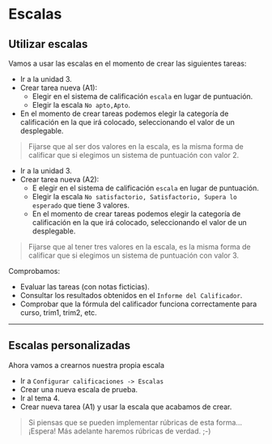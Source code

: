 
# Escalas

## Utilizar escalas

Vamos a usar las escalas en el momento de crear las siguientes tareas:
* Ir a la unidad 3.
* Crear tarea nueva (A1):
    * Elegir en el sistema de calificación `escala` en lugar de puntuación.
    * Elegir la escala `No apto,Apto`.
* En el momento de crear tareas podemos elegir la categoría de calificación en la que irá colocado, seleccionando el valor de un desplegable.

> Fijarse que al ser dos valores en la escala, es la misma forma de calificar que si elegimos un sistema de puntuación con valor 2.

* Ir a la unidad 3.
* Crear tarea nueva (A2):
    * E elegir en el sistema de calificación `escala` en lugar de puntuación.
    * Elegir la escala `No satisfactorio, Satisfactorio, Supera lo esperado` que tiene 3 valores.
    * En el momento de crear tareas podemos elegir la categoría de calificación en la que irá colocado, seleccionando el valor de un desplegable.

> Fijarse que al tener tres valores en la escala, es la misma forma de calificar que si elegimos un sistema de puntuación con valor 3.

Comprobamos:
* Evaluar las tareas (con notas ficticias).
* Consultar los resultados obtenidos en el `Informe del Calificador`.
* Comprobar que la fórmula del calificador funciona correctamente para curso, trim1, trim2, etc.

---

## Escalas personalizadas

Ahora vamos a crearnos nuestra propia escala
* Ir a `Configurar calificaciones -> Escalas`
* Crear una nueva escala de prueba.
* Ir al tema 4.
* Crear nueva tarea (A1) y usar la escala que acabamos de crear.

> Si piensas que se pueden implementar rúbricas de esta forma... ¡Espera! Más adelante haremos rúbricas de verdad. ;-)

